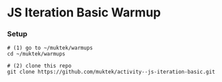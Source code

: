 # JS Iteration Basic Warmup

### Setup

```
# (1) go to ~/muktek/warmups
cd ~/muktek/warmups

# (2) clone this repo
git clone https://github.com/muktek/activity--js-iteration-basic.git

```

